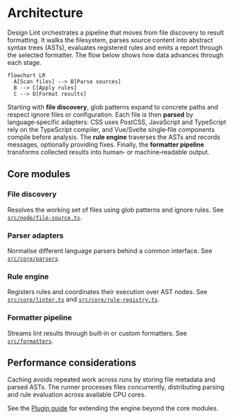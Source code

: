 # Architecture

Design Lint orchestrates a pipeline that moves from file discovery to result formatting. It walks the filesystem, parses source content into abstract syntax trees (ASTs), evaluates registered rules and emits a report through the selected formatter. The flow below shows how data advances through each stage.

```mermaid
flowchart LR
  A[Scan files] --> B[Parse sources]
  B --> C[Apply rules]
  C --> D[Format results]
```

Starting with **file discovery**, glob patterns expand to concrete paths and respect ignore files or configuration. Each file is then **parsed** by language‑specific adapters: CSS uses PostCSS, JavaScript and TypeScript rely on the TypeScript compiler, and Vue/Svelte single‑file components compile before analysis. The **rule engine** traverses the ASTs and records messages, optionally providing fixes. Finally, the **formatter pipeline** transforms collected results into human‑ or machine‑readable output.

## Core modules

### File discovery

Resolves the working set of files using glob patterns and ignore rules. See [`src/node/file-source.ts`](https://github.com/bylapidist/design-lint/blob/main/src/node/file-source.ts).

### Parser adapters

Normalise different language parsers behind a common interface. See [`src/core/parsers`](https://github.com/bylapidist/design-lint/tree/main/src/core/parsers).

### Rule engine

Registers rules and coordinates their execution over AST nodes. See [`src/core/linter.ts`](https://github.com/bylapidist/design-lint/blob/main/src/core/linter.ts) and [`src/core/rule-registry.ts`](https://github.com/bylapidist/design-lint/blob/main/src/core/rule-registry.ts).

### Formatter pipeline

Streams lint results through built‑in or custom formatters. See [`src/formatters`](https://github.com/bylapidist/design-lint/tree/main/src/formatters).

## Performance considerations

Caching avoids repeated work across runs by storing file metadata and parsed ASTs. The runner processes files concurrently, distributing parsing and rule evaluation across available CPU cores.

See the [Plugin guide](plugins.md) for extending the engine beyond the core modules.
